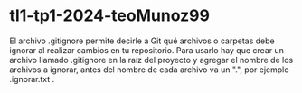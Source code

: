 # tl1-tp1-2024-teoMunoz99

El archivo .gitignore permite decirle a Git qué archivos o carpetas debe ignorar al realizar cambios en tu repositorio. Para usarlo hay que crear un archivo llamado .gitignore en la raíz del proyecto y agregar el nombre de los archivos a ignorar, antes del nombre de cada archivo va un ".", por ejemplo .ignorar.txt .
